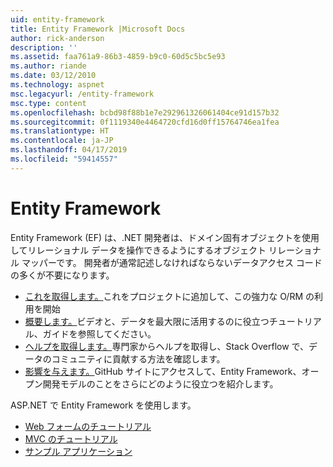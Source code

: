 ```yaml
---
uid: entity-framework
title: Entity Framework |Microsoft Docs
author: rick-anderson
description: ''
ms.assetid: faa761a9-86b3-4859-b9c0-60d5c5bc5e93
ms.author: riande
ms.date: 03/12/2010
ms.technology: aspnet
msc.legacyurl: /entity-framework
msc.type: content
ms.openlocfilehash: bcbd98f88b1e7e292961326061404ce91d157b32
ms.sourcegitcommit: 0f1119340e4464720cfd16d0ff15764746ea1fea
ms.translationtype: HT
ms.contentlocale: ja-JP
ms.lasthandoff: 04/17/2019
ms.locfileid: "59414557"
---
```

# <a name="entity-framework"></a>Entity Framework

Entity Framework (EF) は、.NET 開発者は、ドメイン固有オブジェクトを使用してリレーショナル データを操作できるようにするオブジェクト リレーショナル マッパーです。 開発者が通常記述しなければならないデータアクセス コードの多くが不要になります。


- [これを取得します。](https://msdn.com/data/ee712906)これをプロジェクトに追加して、この強力な O/RM の利用を開始
- [概要します。](https://msdn.com/data/ee712907)ビデオと、データを最大限に活用するのに役立つチュートリアル、ガイドを参照してください。
- [ヘルプを取得します。](https://msdn.com/data/hh913619)専門家からヘルプを取得し、Stack Overflow で、データのコミュニティに貢献する方法を確認します。
- [影響を与えます。](https://github.com/aspnet/EntityFramework6)GitHub サイトにアクセスして、Entity Framework、オープン開発モデルのことをさらにどのように役立つを紹介します。


ASP.NET で Entity Framework を使用します。

- [Web フォームのチュートリアル](web-forms/overview/older-versions-getting-started/getting-started-with-ef/the-entity-framework-and-aspnet-getting-started-part-1.md)
- [MVC のチュートリアル](mvc/overview/getting-started/getting-started-with-ef-using-mvc/creating-an-entity-framework-data-model-for-an-asp-net-mvc-application.md)
- [サンプル アプリケーション](https://webpifeed.blob.core.windows.net/webpifeed/Partners/ASP.NET%20MVC%20Application%20Using%20Entity%20Framework%20Code%20First.zip)

